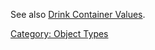 See also [Drink Container Values](Drink_Container_Values.md "wikilink").

[Category: Object Types](Category:_Object_Types "wikilink")

